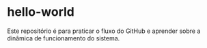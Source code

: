 # hello-world
Este repositório é para praticar o fluxo do GitHub e aprender sobre a dinâmica de funcionamento do sistema.
